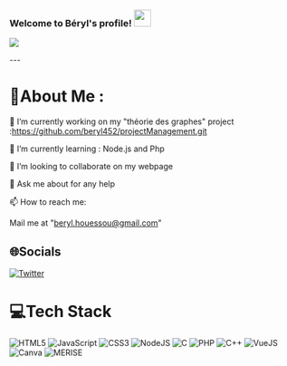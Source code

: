 ﻿<h3 align="left">
  Welcome to Béryl's profile!
  <img src="https://media.giphy.com/media/hvRJCLFzcasrR4ia7z/giphy.gif" width="30">
</h3>
<p align="left">
  <a href="https://github.com/beryl452/beryl452"><img src="https://readme-typing-svg.herokuapp.com/?color=%2336BCF7&center=true&vCenter=true&lines=Hi+%2C+welcome+to+my+Github+page;I+am+Béryl+HOUESSOU;I+am+a+High+school+student;"></a>
</p>
---
<div align="left">
 
# 💫About Me :
🔭 I’m currently working on my "théorie des graphes" project :https://github.com/beryl452/projectManagement.git
  
🌱 I’m currently learning : Node.js and Php

  👯 I’m looking to collaborate on my webpage

  💬 Ask me about for any help

  📫 How to reach me:  
  
  Mail me at "beryl.houessou@gmail.com" 


## 🌐Socials
[![Twitter](https://img.shields.io/twitter/url?style=social&url=https%3A%2F%2Fshields.io)](https://twitter.com/Bryl_07) 

# 💻Tech Stack <img src = "https://media2.giphy.com/media/QssGEmpkyEOhBCb7e1/giphy.gif?cid=ecf05e47a0n3gi1bfqntqmob8g9aid1oyj2wr3ds3mg700bl&rid=giphy.gif" width = 3vw height=2vh> 
![HTML5](https://img.shields.io/badge/html5-%23E34F26.svg?style=for-the-badge&logo=html5&logoColor=white) ![JavaScript](https://img.shields.io/badge/javascript-%23323330.svg?style=for-the-badge&logo=javascript&logoColor=%23F7DF1E) ![CSS3](https://img.shields.io/badge/css3-%231572B6.svg?style=for-the-badge&logo=css3&logoColor=white)  ![NodeJS](https://img.shields.io/badge/node.js-6DA55F?style=for-the-badge&logo=node.js&logoColor=white) ![C](https://img.shields.io/badge/C-%2300C4CC.svg?style=for-the-badge&logo=C&logoColor=white) ![PHP](https://img.shields.io/badge/php-%2300C4CC.svg?style=for-the-badge&logo=php&logoColor=white) ![C++](https://img.shields.io/badge/C++-%2300C4CC.svg?style=for-the-badge&logo=C++&logoColor=white) ![VueJS](https://img.shields.io/badge/vue.js-%2300C4CC.svg?style=for-the-badge&logo=vue.js&logoColor=white) ![Canva](https://img.shields.io/badge/Canva-%2300C4CC.svg?style=for-the-badge&logo=Canva&logoColor=white) ![MERISE](https://img.shields.io/badge/MERISE-%2300C4CC.svg?style=for-the-badge&logo=MERISE&logoColor=white) 
</div>
